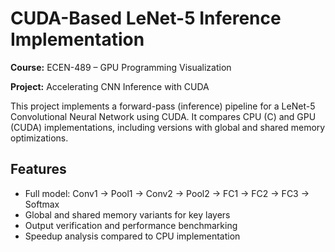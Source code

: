 # CUDA-Based LeNet-5 Inference Implementation

**Course:** ECEN-489 – GPU Programming Visualization

**Project:** Accelerating CNN Inference with CUDA

This project implements a forward-pass (inference) pipeline for a LeNet-5 Convolutional Neural Network using CUDA. It compares CPU (C) and GPU (CUDA) implementations, including versions with global and shared memory optimizations.

## Features
- Full model: Conv1 → Pool1 → Conv2 → Pool2 → FC1 → FC2 → FC3 → Softmax
- Global and shared memory variants for key layers
- Output verification and performance benchmarking
- Speedup analysis compared to CPU implementation
